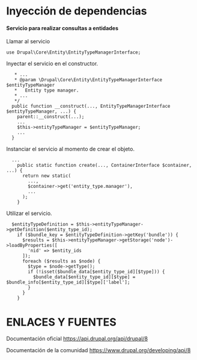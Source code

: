 Inyección de dependencias
========

#### Servicio para realizar consultas a entidades

Llamar al servicio
```
use Drupal\Core\Entity\EntityTypeManagerInterface;
```

Inyectar el servicio en el constructor.
```
   * ...
   * @param \Drupal\Core\Entity\EntityTypeManagerInterface $entityTypeManager
   *   Entity type manager.
   * ...
   */
  public function __construct(..., EntityTypeManagerInterface $entityTypeManager, ...) {
    parent::__construct(...);
    ...
    $this->entityTypeManager = $entityTypeManager;
    ...
  }
```

Instanciar el servicio al momento de crear el objeto.
```
  ...
    public static function create(..., ContainerInterface $container, ...) {
      return new static(
        ...,
        $container->get('entity_type.manager'),
        ...
      );
    }
```

Utilizar el servicio.
```
  $entityTypeDefinition = $this->entityTypeManager->getDefinition($entity_type_id);
    if ($bundle_key = $entityTypeDefinition->getKey('bundle')) {
      $results = $this->entityTypeManager->getStorage('node')->loadByProperties([
        'nid' => $entity_ids
      ]);
      foreach ($results as $node) {
        $type = $node->getType();
        if (!isset($bundle_data[$entity_type_id][$type])) {
          $bundle_data[$entity_type_id][$type] = $bundle_info[$entity_type_id][$type]['label'];
        }
      }
    }
```

ENLACES Y FUENTES
=================
Documentación oficial
https://api.drupal.org/api/drupal/8

Documentación de la comunidad
https://www.drupal.org/developing/api/8

